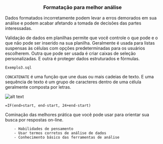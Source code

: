 ### <center> Formatação para melhor análise </center>

Dados formatados incorretamente podem levar a erros demorados em sua análise e podem acabar afetando a tomada de decisões das partes interessadas. <br>

Validação de dados em planilhas permite que você controle o que pode e o que não pode ser inserido na sua planilha. Geralmente é usada para listas suspensas às células com opções predeterminadas para os usuários escolherem. Outra que pode ser usada é criar caixas de seleção personalizadas. E outra é proteger dados estruturados e fórmulas. <br>

`Exemplo3.sql` 

`CONCATENATE` é uma função que une duas ou mais cadeias de texto. E uma sequência de texto é um grupo de caracteres dentro de uma célula geralmente composta por letras. <br>

![alt text](<Captura de tela 2025-03-29 091728.png>) <br>

`=IF(end>start, end-start, 24+end-start)` <br>

Cominação das melhores prática que você pode usar para orientar sua busca por respostas on-line. 

        - Habilidades de pensamento 
        - Usar termos corretos de análise de dados
        - Conhecimento básico das ferramentas de análise 
        
